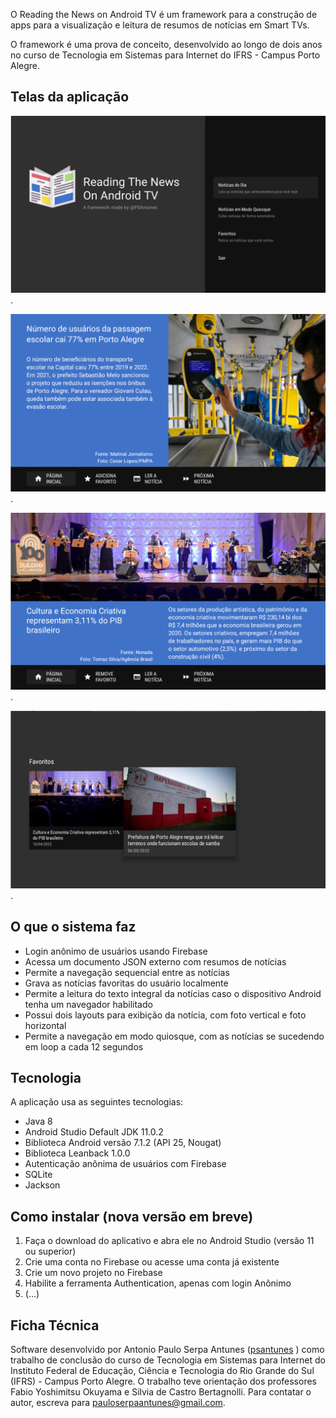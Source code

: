 O Reading the News on Android TV é um framework para a construção de apps para a visualização e leitura de resumos de notícias em Smart TVs.

O framework é uma prova de conceito, desenvolvido ao longo de dois anos no curso de Tecnologia em Sistemas para Internet do IFRS - Campus Porto Alegre.

## Telas da aplicação

!["Tela de abertura](/docs/img_1.png "Tela de abertura").

!["Tela de notícia rolada](/docs/img_2.png "Tela de notícia com foto vertical").

![Tela de notícia rolada](/docs/img_3.png "Tela de notícia com foto horizontal").

!["Tela de favoritos](/docs/img_4.png "Tela de favoritos").

## O que o sistema faz

- Login anônimo de usuários usando Firebase
- Acessa um documento JSON externo com resumos de notícias
- Permite a navegação sequencial entre as notícias
- Grava as notícias favoritas do usuário localmente
- Permite a leitura do texto integral da notícias caso o dispositivo Android tenha um navegador habilitado
- Possui dois layouts para exibição da notícia, com foto vertical e foto horizontal
- Permite a navegação em modo quiosque, com as notícias se sucedendo em loop a cada 12 segundos

## Tecnologia

A aplicação usa as seguintes tecnologias:

- Java 8
- Android Studio Default JDK 11.0.2
- Biblioteca Android versão 7.1.2 (API 25, Nougat)
- Biblioteca Leanback 1.0.0
- Autenticação anônima de usuários com Firebase
- SQLite
- Jackson

## Como instalar (nova versão em breve)

1. Faça o download do aplicativo e abra ele no Android Studio (versão 11 ou superior)
2. Crie uma conta no Firebase ou acesse uma conta já existente
3. Crie um novo projeto no Firebase
4. Habilite a ferramenta Authentication, apenas com login Anônimo
5. (...)

## Ficha Técnica

Software desenvolvido por Antonio Paulo Serpa Antunes ([psantunes](https://github.com/psantunes) ) como trabalho de conclusão do curso de Tecnologia em Sistemas para Internet do Instituto Federal de Educação, Ciência e Tecnologia do Rio Grande do Sul (IFRS) - Campus Porto Alegre. O trabalho teve orientação dos professores Fabio Yoshimitsu Okuyama e Silvia de Castro Bertagnolli.
Para contatar o autor, escreva para pauloserpaantunes@gmail.com.